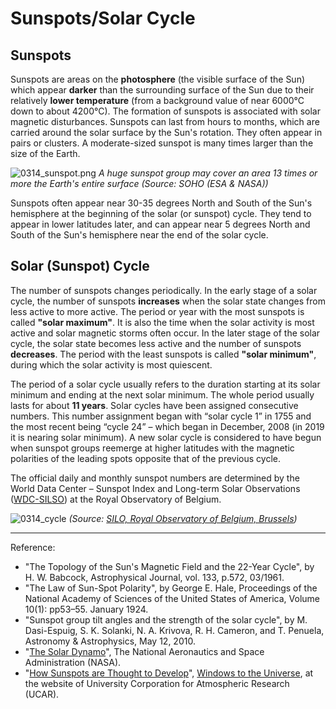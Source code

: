 # Sunspots/Solar Cycle

## Sunspots

Sunspots are areas on the **photosphere** (the visible surface of the Sun) which appear **darker** than the surrounding surface of the Sun due to their relatively **lower temperature** (from a background value of near 6000°C down to about 4200°C). The formation of sunspots is associated with solar magnetic disturbances. Sunspots can last from hours to months, which are carried around the solar surface by the Sun's rotation. They often appear in pairs or clusters. A moderate-sized sunspot is many times larger than the size of the Earth.  

 ![0314_sunspot.png](./static/0314_sunspot.png)
*A huge sunspot group may cover an area 13 times or more the Earth's entire surface (Source: SOHO (ESA & NASA))*

Sunspots often appear near 30-35 degrees North and South of the Sun's hemisphere at the beginning of the solar (or sunspot) cycle. They tend to appear in lower latitudes later, and can appear near 5 degrees North and South of the Sun's hemisphere near the end of the solar cycle.

## Solar (Sunspot) Cycle

The number of sunspots changes periodically. In the early stage of a solar cycle, the number of sunspots **increases** when the solar state changes from less active to more active. The period or year with the most sunspots is called **"solar maximum"**. It is also the time when the solar activity is most active and solar magnetic storms often occur. In the later stage of the solar cycle, the solar state becomes less active and the number of sunspots **decreases**. The period with the least sunspots is called **"solar minimum"**, during which the solar activity is most quiescent.

The period of a solar cycle usually refers to the duration starting at its solar minimum and ending at the next solar minimum. The whole period usually lasts for about **11 years**.  Solar cycles have been assigned consecutive numbers. This number assignment began with “solar cycle 1” in 1755 and the most recent being “cycle 24” – which began in December, 2008  (in 2019 it is nearing solar minimum). A new solar cycle is considered to have begun when sunspot groups reemerge at higher latitudes with the magnetic polarities of the leading spots opposite that of the previous cycle.

The official daily and monthly sunspot numbers are determined by the World Data Center – Sunspot Index and Long-term Solar Observations ([WDC-SILSO](http://sidc.oma.be/silso/)) at the Royal Observatory of Belgium.

![0314_cycle](./static/0314_cycle.png)
*(Source: [SILO, Royal Observatory of Belgium, Brussels](http://sidc.be/silso))*

---

Reference:

- "The Topology of the Sun's Magnetic Field and the 22-Year Cycle", by H. W. Babcock, Astrophysical Journal, vol. 133, p.572, 03/1961.
- "The Law of Sun-Spot Polarity", by George E. Hale, Proceedings of the National Academy of Sciences of the United States of America, Volume 10(1): pp53–55. January 1924.
- "Sunspot group tilt angles and the strength of the solar cycle", by M. Dasi-Espuig, S. K. Solanki, N. A. Krivova, R. H. Cameron, and T. Penuela, Astronomy & Astrophysics, May 12, 2010.
- "[The Solar Dynamo](http://solarscience.msfc.nasa.gov/dynamo.shtml)", The National Aeronautics and Space Administration (NASA).
- "[How Sunspots are Thought to Develop](http://www.windows.ucar.edu/tour/link=/sun/atmosphere/sunspot_form_jpg_image.html)", [Windows to the Universe](http://www.windows2universe.org/spaceweather/images/sunspot_form_jpg_image.html), at the website of University Corporation for Atmospheric Research (UCAR).
